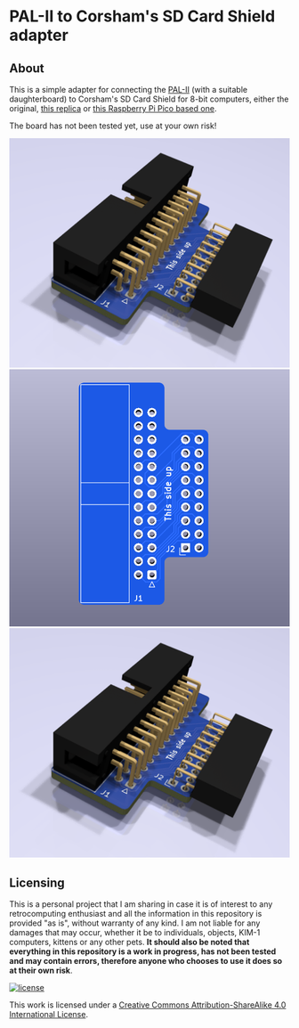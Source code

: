 # PAL-II to Corsham's SD Card Shield adapter

## About

This is a simple adapter for connecting the [PAL-II](https://www.tindie.com/products/kim1/pal-2-a-mos-6502-powered-computer-kit/) (with a suitable daughterboard) to Corsham's SD Card Shield for 8-bit computers, either the original, [this replica](https://github.com/eduardocasino/sd-card-shield) or [this Raspberry Pi Pico based one](https://retro-spy.com/product/sd-card-system/).

The board has not been tested yet, use at your own risk!

![components](https://github.com/eduardocasino/pal-2-sd-shield-adapter/blob/main/images/pal-2-sd-shield-adapter.png?raw=true)
![front](https://github.com/eduardocasino/pal-2-sd-shield-adapter/blob/main/images/pal-2-sd-shield-adapter-front.png?raw=true)
![back](https://github.com/eduardocasino/pal-2-sd-shield-adapter/blob/main/images/pal-2-sd-shield-adapter.png?raw=true)


## Licensing

This is a personal project that I am sharing in case it is of interest to any retrocomputing enthusiast and all the information in this repository is provided "as is", without warranty of any kind. I am not liable for any damages that may occur, whether it be to individuals, objects, KIM-1 computers, kittens or any other pets. **It should also be noted that everything in this repository is a work in progress, has not been tested and may contain errors, therefore anyone who chooses to use it does so at their own risk**.

[![license](https://i.creativecommons.org/l/by-sa/4.0/88x31.png)](http://creativecommons.org/licenses/by-sa/4.0/)

This work is licensed under a [Creative Commons Attribution-ShareAlike 4.0 International License](http://creativecommons.org/licenses/by-sa/4.0/).

